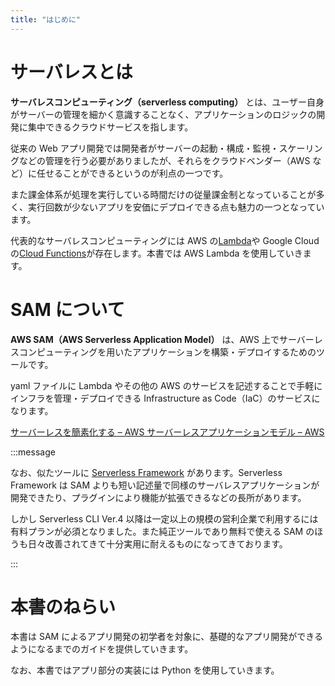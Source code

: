 ```yaml
---
title: "はじめに"
---
```


# サーバレスとは

**サーバレスコンピューティング（serverless computing）** とは、ユーザー自身がサーバーの管理を細かく意識することなく、アプリケーションのロジックの開発に集中できるクラウドサービスを指します。

従来の Web アプリ開発では開発者がサーバーの起動・構成・監視・スケーリングなどの管理を行う必要がありましたが、それらをクラウドベンダー（AWS など）に任せることができるというのが利点の一つです。

また課金体系が処理を実行している時間だけの従量課金制となっていることが多く、実行回数が少ないアプリを安価にデプロイできる点も魅力の一つとなっています。

代表的なサーバレスコンピューティングには AWS の[Lambda](https://aws.amazon.com/jp/lambda/)や Google Cloud の[Cloud Functions](https://cloud.google.com/functions)が存在します。本書では AWS Lambda を使用していきます。

# SAM について

**AWS SAM（AWS Serverless Application Model）** は、AWS 上でサーバーレスコンピューティングを用いたアプリケーションを構築・デプロイするためのツールです。

yaml ファイルに Lambda やその他の AWS のサービスを記述することで手軽にインフラを管理・デプロイできる Infrastructure as Code（IaC）のサービスになります。

[サーバーレスを簡素化する – AWS サーバーレスアプリケーションモデル – AWS](https://aws.amazon.com/jp/serverless/sam/)

:::message

なお、似たツールに [Serverless Framework](https://www.serverless.com/) があります。Serverless Framework は SAM よりも短い記述量で同様のサーバレスアプリケーションが開発できたり、プラグインにより機能が拡張できるなどの長所があります。

しかし Serverless CLI Ver.4 以降は一定以上の規模の営利企業で利用するには有料プランが必須となりました。また純正ツールであり無料で使える SAM のほうも日々改善されてきて十分実用に耐えるものになってきております。

:::

# 本書のねらい

本書は SAM によるアプリ開発の初学者を対象に、基礎的なアプリ開発ができるようになるまでのガイドを提供していきます。

なお、本書ではアプリ部分の実装には Python を使用していきます。
